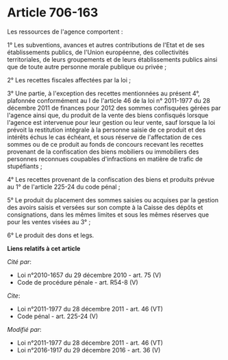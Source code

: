 # Article 706-163

Les ressources de l'agence comportent : 

1° Les subventions, avances et autres contributions de l'Etat et de ses établissements publics, de l'Union européenne, des
collectivités territoriales, de leurs groupements et de leurs établissements publics ainsi que de toute autre personne morale
publique ou privée ; 

2° Les recettes fiscales affectées par la loi ; 

3° Une partie, à l'exception des recettes mentionnées au présent 4°, plafonnée conformément au I de l'article 46 de la loi n°
2011-1977 du 28 décembre 2011 de finances pour 2012 des sommes confisquées gérées par l'agence ainsi que, du produit de la
vente des biens confisqués lorsque l'agence est intervenue pour leur gestion ou leur vente, sauf lorsque la loi prévoit la
restitution intégrale à la personne saisie de ce produit et des intérêts échus le cas échéant, et sous réserve de
l'affectation de ces sommes ou de ce produit au fonds de concours recevant les recettes provenant de la confiscation des
biens mobiliers ou immobiliers des personnes reconnues coupables d'infractions en matière de trafic de stupéfiants ; 

4° Les recettes provenant de la confiscation des biens et produits prévue au 1° de l'article 225-24 du code pénal ; 

5° Le produit du placement des sommes saisies ou acquises par la gestion des avoirs saisis et versées sur son compte à la
Caisse des dépôts et consignations, dans les mêmes limites et sous les mêmes réserves que pour les ventes visées au 3° ; 

6° Le produit des dons et legs.

**Liens relatifs à cet article**

_Cité par_:

  - Loi n°2010-1657 du 29 décembre 2010 - art. 75 (V)
  - Code de procédure pénale - art. R54-8 (V)

_Cite_:

  - Loi n°2011-1977 du 28 décembre 2011 - art. 46 (VT)
  - Code pénal - art. 225-24 (V)

_Modifié par_:

  - Loi n°2011-1977 du 28 décembre 2011 - art. 46 (VT)
  - Loi n°2016-1917 du 29 décembre 2016 - art. 36 (V)
